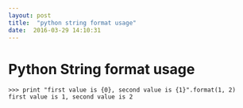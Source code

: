 ```yaml
---
layout: post
title:  "python string format usage"
date:  2016-03-29 14:10:31
---
```


# Python String format usage

    >>> print "first value is {0}, second value is {1}".format(1, 2)
    first value is 1, second value is 2


